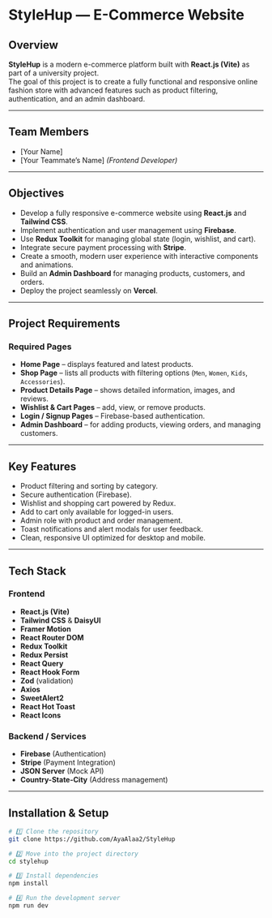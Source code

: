 # StyleHup — E-Commerce Website

## Overview

**StyleHup** is a modern e-commerce platform built with **React.js (Vite)** as part of a university project.  
The goal of this project is to create a fully functional and responsive online fashion store with advanced features such as product filtering, authentication, and an admin dashboard.

---

## Team Members

- [Your Name]
- [Your Teammate’s Name] _(Frontend Developer)_

---

## Objectives

- Develop a fully responsive e-commerce website using **React.js** and **Tailwind CSS**.
- Implement authentication and user management using **Firebase**.
- Use **Redux Toolkit** for managing global state (login, wishlist, and cart).
- Integrate secure payment processing with **Stripe**.
- Create a smooth, modern user experience with interactive components and animations.
- Build an **Admin Dashboard** for managing products, customers, and orders.
- Deploy the project seamlessly on **Vercel**.

---

## Project Requirements

### Required Pages

- **Home Page** – displays featured and latest products.
- **Shop Page** – lists all products with filtering options (`Men`, `Women`, `Kids`, `Accessories`).
- **Product Details Page** – shows detailed information, images, and reviews.
- **Wishlist & Cart Pages** – add, view, or remove products.
- **Login / Signup Pages** – Firebase-based authentication.
- **Admin Dashboard** – for adding products, viewing orders, and managing customers.

---

## Key Features

- Product filtering and sorting by category.
- Secure authentication (Firebase).
- Wishlist and shopping cart powered by Redux.
- Add to cart only available for logged-in users.
- Admin role with product and order management.
- Toast notifications and alert modals for user feedback.
- Clean, responsive UI optimized for desktop and mobile.

---

## Tech Stack

### Frontend

- **React.js (Vite)**
- **Tailwind CSS** & **DaisyUI**
- **Framer Motion**
- **React Router DOM**
- **Redux Toolkit**
- **Redux Persist**
- **React Query**
- **React Hook Form**
- **Zod** (validation)
- **Axios**
- **SweetAlert2**
- **React Hot Toast**
- **React Icons**

### Backend / Services

- **Firebase** (Authentication)
- **Stripe** (Payment Integration)
- **JSON Server** (Mock API)
- **Country-State-City** (Address management)

---

## Installation & Setup

```bash
# 1️⃣ Clone the repository
git clone https://github.com/AyaAlaa2/StyleHup

# 2️⃣ Move into the project directory
cd stylehup

# 3️⃣ Install dependencies
npm install

# 4️⃣ Run the development server
npm run dev
```
